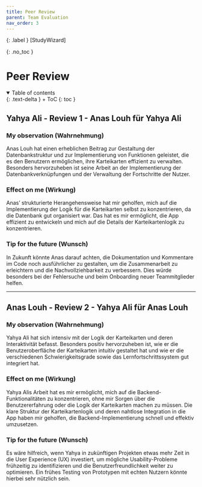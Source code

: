 ```yaml
---
title: Peer Review
parent: Team Evaluation
nav_order: 3
---
```


{: .label }
[StudyWizard]

{: .no_toc }
# Peer Review

<details open markdown="block">
{: .text-delta }
<summary>Table of contents</summary>
+ ToC
{: toc }
</details>

## Yahya Ali - Review 1 - Anas Louh für Yahya Ali

### My observation (Wahrnehmung)
Anas Louh hat einen erheblichen Beitrag zur Gestaltung der Datenbankstruktur und zur Implementierung von Funktionen geleistet, die es den Benutzern ermöglichen, ihre Karteikarten effizient zu verwalten. Besonders hervorzuheben ist seine Arbeit an der Implementierung der Datenbankverknüpfungen und der Verwaltung der Fortschritte der Nutzer.

### Effect on me (Wirkung)
Anas’ strukturierte Herangehensweise hat mir geholfen, mich auf die Implementierung der Logik für die Karteikarten selbst zu konzentrieren, da die Datenbank gut organisiert war. Das hat es mir ermöglicht, die App effizient zu entwickeln und mich auf die Details der Karteikartenlogik zu konzentrieren.

### Tip for the future (Wunsch)
In Zukunft könnte Anas darauf achten, die Dokumentation und Kommentare im Code noch ausführlicher zu gestalten, um die Zusammenarbeit zu erleichtern und die Nachvollziehbarkeit zu verbessern. Dies würde besonders bei der Fehlersuche und beim Onboarding neuer Teammitglieder helfen.

---

## Anas Louh - Review 2 - Yahya Ali für Anas Louh

### My observation (Wahrnehmung)
Yahya Ali hat sich intensiv mit der Logik der Karteikarten und deren Interaktivität befasst. Besonders positiv hervorzuheben ist, wie er die Benutzeroberfläche der Karteikarten intuitiv gestaltet hat und wie er die verschiedenen Schwierigkeitsgrade sowie das Lernfortschrittssystem gut integriert hat.

### Effect on me (Wirkung)
Yahya Alis Arbeit hat es mir ermöglicht, mich auf die Backend-Funktionalitäten zu konzentrieren, ohne mir Sorgen über die Benutzererfahrung oder die Logik der Karteikarten machen zu müssen. Die klare Struktur der Karteikartenlogik und deren nahtlose Integration in die App haben mir geholfen, die Backend-Implementierung schnell und effektiv umzusetzen.

### Tip for the future (Wunsch)
Es wäre hilfreich, wenn Yahya in zukünftigen Projekten etwas mehr Zeit in die User Experience (UX) investiert, um mögliche Usability-Probleme frühzeitig zu identifizieren und die Benutzerfreundlichkeit weiter zu optimieren. Ein frühes Testing von Prototypen mit echten Nutzern könnte hierbei sehr nützlich sein.
